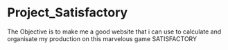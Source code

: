 # Project_Satisfactory
The Objective is to make me a good website that i can use to calculate and organisate my production on this marvelous game SATISFACTORY
